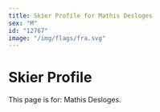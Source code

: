 ```yaml
---
title: Skier Profile for Mathis Desloges
sex: "M"
id: "12767"
image: "/img/flags/fra.svg" 
---
```


# Skier Profile

This page is for: Mathis Desloges.
    